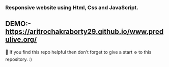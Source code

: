 ### Responsive website using Html, Css and JavaScript.

## DEMO:- https://aritrochakraborty29.github.io/www.predulive.org/


🙏 If you find this repo helpful then don't forget to give a start ❇️  to this repository. :)

